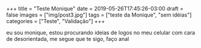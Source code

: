 +++
title = "Teste Monique"
date = 2019-05-26T17:45:26-03:00
draft = false
images = ["img/post3.jpg"]
tags = ["teste da Monique", "sem idéias"]
categories = ["Teste", "Validação"]
+++

eu sou monique, estou procurando ideias de logos no meu celular com cara de desorientada, me segue que te sigo, faço anal